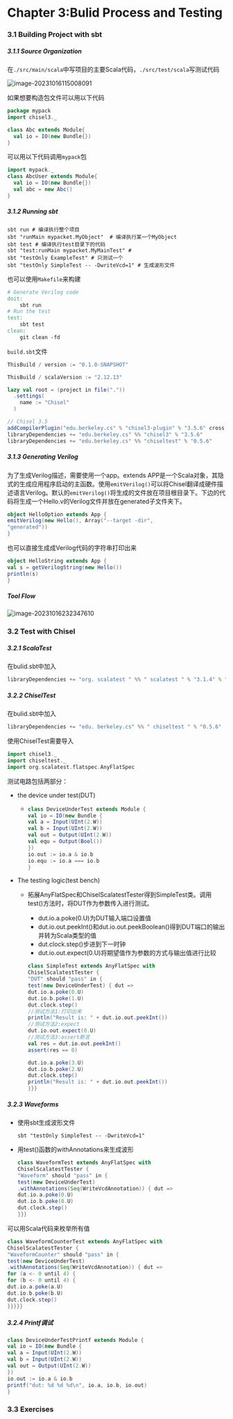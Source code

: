 # Chapter 3:Bulid Process and Testing

### 3.1 Building Project with sbt

##### 3.1.1 Source Organization

在```./src/main/scala```中写项目的主要Scala代码，```./src/test/scala```写测试代码

![image-20231016115008091](/Users/tangzhijiang/Desktop/我/研究生/大四上/Chisel-Learn/笔记/assets/image-20231016115008091.png)

如果想要构造包文件可以用以下代码

 ```scala
 package mypack
 import chisel3._
 
 class Abc extends Module{
   val io = IO(new Bundle{})
 }
 ```

可以用以下代码调用```mypack```包

```scala
import mypack._
class AbcUser extends Module{
  val io = IO(new Bundle{})
  val abc = new Abc()
}
```



##### 3.1.2 Running sbt

```shell	
sbt run # 编译执行整个项目
sbt "runMain mypacket.MyObject"  # 编译执行某一个MyObject
sbt test # 编译执行test目录下的代码
sbt "test:runMain mypacket.MyMainTest" # 
sbt "testOnly ExampleTest" # 只测试一个
sbt "testOnly SimpleTest -- -DwriteVcd=1" # 生成波形文件
```

也可以使用```Makefile```来构建

```makefile
# Generate Verilog code
doit:
	sbt run
# Run the test
test:
	sbt test
clean:
	git clean -fd
```

```build.sbt```文件

```scala
ThisBuild / version := "0.1.0-SNAPSHOT"

ThisBuild / scalaVersion := "2.12.13"

lazy val root = (project in file("."))
  .settings(
    name := "Chisel"
  )

// Chisel 3.5
addCompilerPlugin("edu.berkeley.cs" % "chisel3-plugin" % "3.5.6" cross CrossVersion.full)
libraryDependencies += "edu.berkeley.cs" %% "chisel3" % "3.5.6"
libraryDependencies += "edu.berkeley.cs" %% "chiseltest" % "0.5.6"
```





##### 3.1.3 Generating Verilog

为了生成Verilog描述，需要使用一个app。extends APP是一个Scala对象，其隐式的生成应用程序启动的主函数。使用```emitVerilog()```可以将Chisel翻译成硬件描述语言Verilog。默认的```emitVerilog()```将生成的文件放在项目根目录下。下边的代码将生成一个Hello.v的Verilog文件并放在generated子文件夹下。

```scala
object HelloOption extends App {
emitVerilog(new Hello(), Array("--target -dir",
"generated"))
}
```

也可以直接生成成Verilog代码的字符串打印出来

```scala
object HelloString extends App {
val s = getVerilogString(new Hello())
println(s)
}
```



##### Tool Flow

![image-20231016232347610](/Users/tangzhijiang/Desktop/我/研究生/大四上/Chisel-Learn/笔记/assets/image-20231016232347610.png)



### 3.2 Test with Chisel

##### 3.2.1 ScalaTest

在bulid.sbt中加入

```scala
libraryDependencies += "org. scalatest " %% " scalatest " % "3.1.4" % "test"
```



##### 3.2.2 ChiselTest

在bulid.sbt中加入

```scala
libraryDependencies += "edu. berkeley.cs" %% " chiseltest " % "0.5.6"
```

使用ChiselTest需要导入

```scala
import chisel3._
import chiseltest._
import org.scalatest.flatspec.AnyFlatSpec
```

测试电路包括两部分：

- the device under test(DUT)

  - ```scala
    class DeviceUnderTest extends Module {
    val io = IO(new Bundle {
    val a = Input(UInt(2.W))
    val b = Input(UInt(2.W))
    val out = Output(UInt(2.W))
    val equ = Output(Bool())
    })
    io.out := io.a & io.b
    io.equ := io.a === io.b
    }
    ```

- The testing logic(test bench)

  - 拓展AnyFlatSpec和ChiselScalatestTester得到SimpleTest类。调用test()方法时，将DUT作为参数传入进行测试。

    - dut.io.a.poke(0.U)为DUT输入端口设置值
    - dut.io.out.peekInt()和dut.io.out.peekBoolean()得到DUT端口的输出并转为Scala类型的值
    - dut.clock.step()步进到下一时钟
    - dut.io.out.expect(0.U)将期望值作为参数的方式与输出值进行比较

    ```scala
    class SimpleTest extends AnyFlatSpec with
    ChiselScalatestTester {
    "DUT" should "pass" in {
    test(new DeviceUnderTest) { dut =>
    dut.io.a.poke(0.U)
    dut.io.b.poke(1.U)
    dut.clock.step()
    //测试方法1:打印出来
    println("Result is: " + dut.io.out.peekInt())
    //测试方法2:expect
    dut.io.out.expect(0.U)
    //测试方法3:assert断言
    val res = dut.io.out.peekInt()
    assert(res == 0)
    
    dut.io.a.poke(3.U)
    dut.io.b.poke(2.U)
    dut.clock.step()
    println("Result is: " + dut.io.out.peekInt())
    }}}
    ```



##### 3.2.3 Waveforms

- 使用sbt生成波形文件

  ```shell
  sbt "testOnly SimpleTest -- -DwriteVcd=1"
  ```

- 用test()函数的withAnnotations来生成波形

  ```scala
  class WaveformTest extends AnyFlatSpec with
  ChiselScalatestTester {
  "Waveform" should "pass" in {
  test(new DeviceUnderTest)
  .withAnnotations(Seq(WriteVcdAnnotation)) { dut =>
  dut.io.a.poke(0.U)
  dut.io.b.poke(0.U)
  dut.clock.step()
  }}}
  ```

  

可以用Scala代码来枚举所有值

```scala
class WaveformCounterTest extends AnyFlatSpec with
ChiselScalatestTester {
"WaveformCounter" should "pass" in {
test(new DeviceUnderTest)
.withAnnotations(Seq(WriteVcdAnnotation)) { dut =>
for (a <- 0 until 4) {
for (b <- 0 until 4) {
dut.io.a.poke(a.U)
dut.io.b.poke(b.U)
dut.clock.step()
}}}}}
```



##### 3.2.4 Printf调试

```scala
class DeviceUnderTestPrintf extends Module {
val io = IO(new Bundle {
val a = Input(UInt(2.W))
val b = Input(UInt(2.W))
val out = Output(UInt(2.W))
})
io.out := io.a & io.b
printf("dut: %d %d %d\n", io.a, io.b, io.out)
}
```





### 3.3 Exercises

